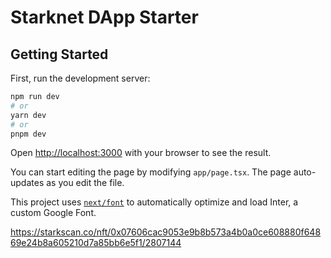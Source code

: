 # Starknet DApp Starter 

## Getting Started

First, run the development server:

```bash
npm run dev
# or
yarn dev
# or
pnpm dev
```

Open [http://localhost:3000](http://localhost:3000) with your browser to see the result.

You can start editing the page by modifying `app/page.tsx`. The page auto-updates as you edit the file.

This project uses [`next/font`](https://nextjs.org/docs/basic-features/font-optimization) to automatically optimize and load Inter, a custom Google Font.




https://starkscan.co/nft/0x07606cac9053e9b8b573a4b0a0ce608880f64869e24b8a605210d7a85bb6e5f1/2807144

